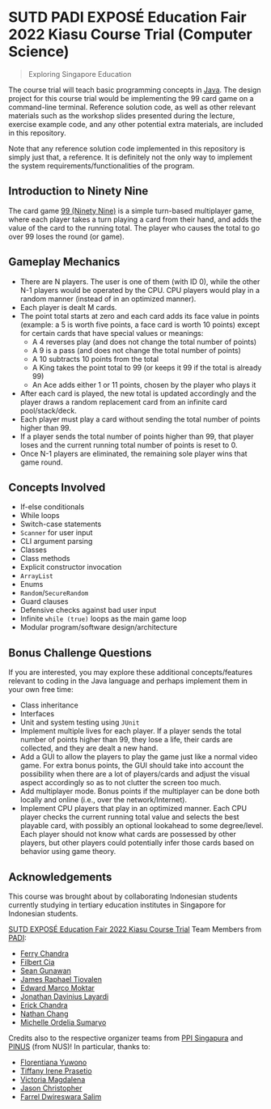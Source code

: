 # SUTD PADI EXPOSÉ Education Fair 2022 Kiasu Course Trial (Computer Science)

> Exploring Singapore Education

The course trial will teach basic programming concepts in [Java](https://www.oracle.com/java/). The design project for this course trial would be implementing the 99 card game on a command-line terminal. Reference solution code, as well as other relevant materials such as the workshop slides presented during the lecture, exercise example code, and any other potential extra materials, are included in this repository.

Note that any reference solution code implemented in this repository is simply just that, a reference. It is definitely not the only way to implement the system requirements/functionalities of the program.

## Introduction to Ninety Nine

The card game [99 (Ninety Nine)](<https://en.wikipedia.org/wiki/Ninety-nine_(addition_card_game)>) is a simple turn-based multiplayer game, where each player takes a turn playing a card from their hand, and adds the value of the card to the running total. The player who causes the total to go over 99 loses the round (or game).

## Gameplay Mechanics

- There are N players. The user is one of them (with ID 0), while the other N-1 players would be operated by the CPU. CPU players would play in a random manner (instead of in an optimized manner).
- Each player is dealt M cards.
- The point total starts at zero and each card adds its face value in points (example: a 5 is worth five points, a face card is worth 10 points) except for certain cards that have special values or meanings:
  - A 4 reverses play (and does not change the total number of points)
  - A 9 is a pass (and does not change the total number of points)
  - A 10 subtracts 10 points from the total
  - A King takes the point total to 99 (or keeps it 99 if the total is already 99)
  - An Ace adds either 1 or 11 points, chosen by the player who plays it
- After each card is played, the new total is updated accordingly and the player draws a random replacement card from an infinite card pool/stack/deck.
- Each player must play a card without sending the total number of points higher than 99.
- If a player sends the total number of points higher than 99, that player loses and the current running total number of points is reset to 0.
- Once N-1 players are eliminated, the remaining sole player wins that game round.

## Concepts Involved

- If-else conditionals
- While loops
- Switch-case statements
- `Scanner` for user input
- CLI argument parsing
- Classes
- Class methods
- Explicit constructor invocation
- `ArrayList`
- Enums
- `Random`/`SecureRandom`
- Guard clauses
- Defensive checks against bad user input
- Infinite `while (true)` loops as the main game loop
- Modular program/software design/architecture

## Bonus Challenge Questions

If you are interested, you may explore these additional concepts/features relevant to coding in the Java language and perhaps implement them in your own free time:

- Class inheritance
- Interfaces
- Unit and system testing using `JUnit`
- Implement multiple lives for each player. If a player sends the total number of points higher than 99, they lose a life, their cards are collected, and they are dealt a new hand.
- Add a GUI to allow the players to play the game just like a normal video game. For extra bonus points, the GUI should take into account the possibility when there are a lot of players/cards and adjust the visual aspect accordingly so as to not clutter the screen too much.
- Add multiplayer mode. Bonus points if the multiplayer can be done both locally and online (i.e., over the network/Internet).
- Implement CPU players that play in an optimized manner. Each CPU player checks the current running total value and selects the best playable card, with possibly an optional lookahead to some degree/level. Each player should not know what cards are possessed by other players, but other players could potentially infer those cards based on behavior using game theory.

## Acknowledgements

This course was brought about by collaborating Indonesian students currently studying in tertiary education institutes in Singapore for Indonesian students.

[SUTD EXPOSÉ Education Fair 2022 Kiasu Course Trial](https://www.xposedufair.com/kiasu-courses/computer-science) Team Members from [PADI](https://sutdindonesia.github.io/):

- [Ferry Chandra](https://github.com/FerryC13)
- [Filbert Cia](https://github.com/FolkLoreee)
- [Sean Gunawan](https://github.com/naffins)
- [James Raphael Tiovalen](https://github.com/jamestiotio)
- [Edward Marco Moktar](https://www.linkedin.com/in/edwardmoktar)
- [Jonathan Davinius Layardi](https://www.linkedin.com/in/jonathanlayardi)
- [Erick Chandra](https://github.com/erickch123)
- [Nathan Chang](https://www.linkedin.com/in/nathan-chang-a0a23b212)
- [Michelle Ordelia Sumaryo](https://www.linkedin.com/in/michelleordeliasumaryo)

Credits also to the respective organizer teams from [PPI Singapura](https://www.ppisingapura.com/) and [PINUS](https://pinusonline.org/) (from NUS)! In particular, thanks to:

- [Florentiana Yuwono](https://github.com/florentianayuwono)
- [Tiffany Irene Prasetio](https://www.linkedin.com/in/tiffanyireneprasetio)
- [Victoria Magdalena](https://www.linkedin.com/in/victoriamagdalena)
- [Jason Christopher](https://github.com/jasonchristopher21)
- [Farrel Dwireswara Salim](https://github.com/sugiyem)
